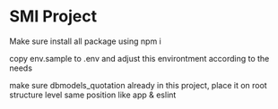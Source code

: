 # SMI Project
Make sure install all package using npm i

copy env.sample to .env and adjust this environtment according to the needs

make sure dbmodels_quotation already in this project, place it on root structure level same position like app & eslint